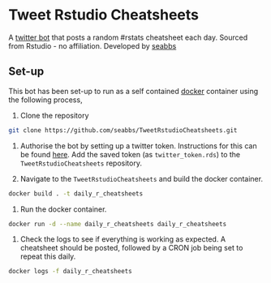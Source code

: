 Tweet Rstudio Cheatsheets
==========

A [twitter bot](https://twitter.com/https://twitter.com/daily_r_sheets) that posts a random #rstats cheatsheet each day. Sourced from Rstudio - no affiliation. Developed by [seabbs](https://github.com/seabbs)

Set-up
------

This bot has been set-up to run as a self contained [docker](https://www.docker.com) container using the following process,

1. Clone the repository

```bash
git clone https://github.com/seabbs/TweetRstudioCheatsheets.git
```

1. Authorise the bot by setting up a twitter token. Instructions for this can be found [here](https://cran.r-project.org/web/packages/rtweet/vignettes/auth.html). Add the saved token (as `twitter_token.rds`) to the `TweetRstudioCheatsheets` repository.

1. Navigate to the `TweetRstudioCheatsheets` and build the docker container.

```bash
docker build . -t daily_r_cheatsheets
```

1. Run the docker container.

```bash
docker run -d --name daily_r_cheatsheets daily_r_cheatsheets
```

1. Check the logs to see if everything is working as expected. A cheatsheet should be posted, followed by a CRON job being set to repeat this daily.

```bash
docker logs -f daily_r_cheatsheets
```
